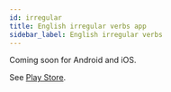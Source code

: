 ```yaml
---
id: irregular
title: English irregular verbs app
sidebar_label: English irregular verbs
---
```


Coming soon for Android and iOS.

See [Play Store](https://play.google.com/store/apps/details?id=com.edugenia.irregular).
